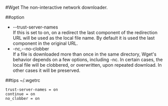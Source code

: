 #Wget
The non-interactive network downloader.

##option

- --trust-server-names  
  If this is set to on, on a redirect the last component of the redirection URL will be used as the local file name.  By default it is used the last component in the original URL.
- -nc,--no-clobber  
  If a file is downloaded more than once in the same directory, Wget's behavior depends on a few options, including -nc.  In certain cases, the local file will be clobbered, or overwritten, upon repeated download.  In other cases it will be preserved.


##tips
~/.wgetrc
```
trust-server-names = on
continue = on
no_clobber = on
```
